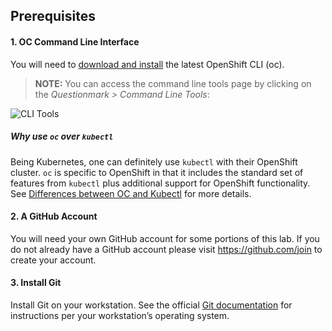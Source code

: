 ## Prerequisites

#### 1. OC Command Line Interface
You will need to [download and install](https://docs.openshift.com/dedicated/cli_reference/get_started_cli.html#installing-the-cli) the latest OpenShift CLI (oc).  

> **NOTE:** You can access the command line tools page by clicking on the *Questionmark > Command Line Tools*:

![CLI Tools](images/0-cli_tools_page.png)

##### Why use `oc` over `kubectl`
Being Kubernetes, one can definitely use `kubectl` with their OpenShift cluster.  `oc` is specific to OpenShift in that it includes the standard set of features from `kubectl` plus additional support for OpenShift functionality.  See [Differences between OC and Kubectl](https://docs.openshift.com/container-platform/3.11/cli_reference/differences_oc_kubectl.html) for more details.

#### 2. A GitHub Account
You will need your own GitHub account for some portions of this lab.  If you do not already have a GitHub account please visit <https://github.com/join> to create your account.

#### 3. Install Git
Install Git on your workstation.  See the official [Git documentation](https://git-scm.com/book/en/v2/Getting-Started-Installing-Git) for instructions per your workstation’s operating system.
